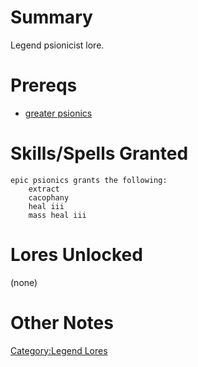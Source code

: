 # Summary

Legend psionicist lore.

# Prereqs

-   [greater psionics](Greater_Psionics.md "wikilink")

# Skills/Spells Granted

`epic psionics grants the following:`  
`    extract`  
`    cacophany`  
`    heal iii`  
`    mass heal iii`

# Lores Unlocked

(none)

# Other Notes

[Category:Legend Lores](Category:Legend_Lores "wikilink")
